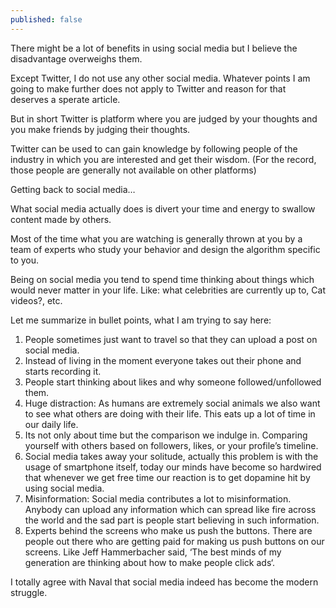 ```yaml
---
published: false
---
```

There might be a lot of benefits in using social media but I believe the disadvantage overweighs them.

Except Twitter, I do not use any other social media. Whatever points I am going to make further does not apply to Twitter and reason for that deserves a sperate article.

But in short Twitter is platform where you are judged by your thoughts and you make friends by judging their thoughts.

Twitter can be used to can gain knowledge by following people of the industry in which you are interested and get their wisdom. (For the record, those people are generally not available on other platforms)

Getting back to social media…

What social media actually does is divert your time and energy to swallow content made by others.

Most of the time what you are watching is generally thrown at you by a team of experts who study your behavior and design the algorithm specific to you.

Being on social media you tend to spend time thinking about things which would never matter in your life. Like: what celebrities are currently up to, Cat videos?, etc.

Let me summarize in bullet points, what I am trying to say here:

1. People sometimes just want to travel so that they can upload a post on social media. 
2. Instead of living in the moment everyone takes out their phone and starts recording it.
3. People start thinking about likes and why someone followed/unfollowed them.
4. Huge distraction: As humans are extremely social animals we also want to see what others are doing with their life. This eats up a lot of time in our daily life.
5. Its not only about time but the comparison we indulge in. Comparing yourself with others based on followers, likes, or your profile’s timeline.
6. Social media takes away your solitude, actually this problem is with the usage of smartphone itself, today our minds have become so hardwired that whenever we get free time our reaction is to get dopamine hit by using social media.
7. Misinformation: Social media contributes a lot to misinformation. Anybody can upload any information which can spread like fire across the world and the sad part is people start believing in such information.
8. Experts behind the screens who make us push the buttons. There are people out there who are getting paid for making us push buttons on our screens. Like Jeff Hammerbacher said, ‘The best minds of my generation are thinking about how to make people click ads‘.

I totally agree with Naval that social media indeed has become the modern struggle.